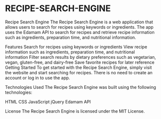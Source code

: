 # RECIPE-SEARCH-ENGINE

Recipe Search Engine
The Recipe Search Engine is a web application that allows users to search for recipes using keywords or ingredients. The app uses the Edamam API to search for recipes and retrieve recipe information such as ingredients, preparation time, and nutritional information.

Features
Search for recipes using keywords or ingredients
View recipe information such as ingredients, preparation time, and nutritional information
Filter search results by dietary preferences such as vegetarian, vegan, gluten-free, and dairy-free
Save favorite recipes for later reference
Getting Started
To get started with the Recipe Search Engine, simply visit the website and start searching for recipes. There is no need to create an account or log in to use the app.

Technologies Used
The Recipe Search Engine was built using the following technologies:

HTML
CSS
JavaScript
jQuery
Edamam API


License
The Recipe Search Engine is licensed under the MIT License.
